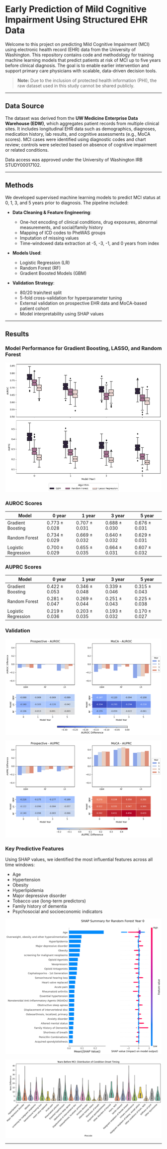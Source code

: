 # Early Prediction of Mild Cognitive Impairment Using Structured EHR Data

Welcome to this project on predicting Mild Cognitive Impairment (MCI) using electronic health record (EHR) data from the University of Washington. This repository contains code and methodology for training machine learning models that predict patients at risk of MCI up to five years before clinical diagnosis. The goal is to enable earlier intervention and support primary care physicians with scalable, data-driven decision tools.

> **Note:** Due to the inclusion of protected health information (PHI), the raw dataset used in this study cannot be shared publicly.

---

## Data Source

The dataset was derived from the **UW Medicine Enterprise Data Warehouse (EDW)**, which aggregates patient records from multiple clinical sites. It includes longitudinal EHR data such as demographics, diagnoses, medication history, lab results, and cognitive assessments (e.g., MoCA scores). MCI cases were identified using diagnostic codes and chart review; controls were selected based on absence of cognitive impairment or related conditions.

Data access was approved under the University of Washington IRB STUDY00017102.

---

## Methods

We developed supervised machine learning models to predict MCI status at 0, 1, 3, and 5 years prior to diagnosis. The pipeline included:

- **Data Cleaning & Feature Engineering**:
  - One-hot encoding of clinical conditions, drug exposures, abnormal measurements, and social/family history
  - Mapping of ICD codes to PheWAS groups
  - Imputation of missing values
  - Time-windowed data extraction at -5, -3, -1, and 0 years from index

- **Models Used**:
  - Logistic Regression (LR)
  - Random Forest (RF)
  - Gradient Boosted Models (GBM)

- **Validation Strategy**:
  - 80/20 train/test split
  - 5-fold cross-validation for hyperparameter tuning
  - External validation on prospective EHR data and MoCA-based patient cohort
  - Model interpretability using SHAP values

---

## Results

### Model Performance for Gradient Boosting, LASSO, and Random Forest

![Model Performance Boxplot](results/boxplot.png)

### AUROC Scores

| Model               | 0 year          | 1 year          | 3 year          | 5 year          |
|---------------------|-----------------|-----------------|-----------------|-----------------|
| Gradient Boosting   | 0.773 ± 0.028   | 0.707 ± 0.031   | 0.688 ± 0.030   | 0.676 ± 0.031   |
| Random Forest       | 0.734 ± 0.029   | 0.669 ± 0.032   | 0.640 ± 0.032   | 0.629 ± 0.031   |
| Logistic Regression | 0.700 ± 0.029   | 0.655 ± 0.035   | 0.664 ± 0.031   | 0.607 ± 0.032   |

### AUPRC Scores

| Model               | 0 year          | 1 year          | 3 year          | 5 year          |
|---------------------|-----------------|-----------------|-----------------|-----------------|
| Gradient Boosting   | 0.422 ± 0.053   | 0.346 ± 0.048   | 0.339 ± 0.046   | 0.315 ± 0.043   |
| Random Forest       | 0.281 ± 0.047   | 0.269 ± 0.044   | 0.251 ± 0.043   | 0.225 ± 0.038   |
| Logistic Regression | 0.219 ± 0.036   | 0.203 ± 0.035   | 0.193 ± 0.032   | 0.170 ± 0.027   |

### Validation

![AUROC Performance on Validation](results/auroc_validation.png)

![AUPRC Performance on Validation](results/auprc_validation.png)



### Key Predictive Features

Using SHAP values, we identified the most influential features across all time windows:

- Age
- Hypertension
- Obesity
- Hyperlipidemia
- Major depressive disorder
- Tobacco use (long-term predictors)
- Family history of dementia
- Psychosocial and socioeconomic indicators

![SHAP Summary](results/shap_summary_model_year_0.png)

![SHAP Summary](results/phecode.png)


---
